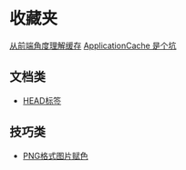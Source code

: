 # 收藏夹

[从前端角度理解缓存](https://juejin.cn/post/6844904037326946317)
[ApplicationCache 是个坑](http://zoomzhao.github.io/2012/11/11/application-cache-is-a-douchebag/)
## 文档类
- [HEAD标签](https://github.com/Amery2010/HEAD#meta-%E6%A0%87%E7%AD%BE)

## 技巧类
- [PNG格式图片赋色](https://www.zhangxinxu.com/wordpress/2016/06/png-icon-change-color-by-css/)
